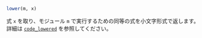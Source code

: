 ```julia
lower(m, x)
```

式 `x` を取り、モジュール `m` で実行するための同等の式を小文字形式で返します。詳細は [`code_lowered`](@ref) を参照してください。
